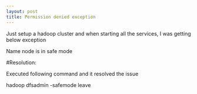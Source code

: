 ```yaml
---
layout: post
title: Permission denied exception
---
```


Just setup a hadoop cluster and when starting all the services, I was getting below exception

Name node is in safe mode

#Resolution:

Executed following command and it resolved the issue

hadoop dfsadmin -safemode leave
